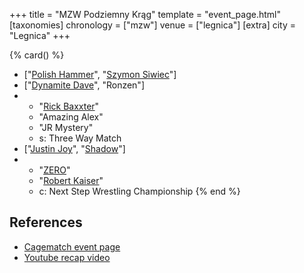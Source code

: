 +++
title = "MZW Podziemny Krąg"
template = "event_page.html"
[taxonomies]
chronology = ["mzw"]
venue = ["legnica"]
[extra]
city = "Legnica"
+++


{% card() %}
- ["[Polish Hammer](@/w/jedrus-bulecka.md)", "[Szymon Siwiec](@/w/szymon-siwiec.md)"]
- ["[Dynamite Dave](@/w/dynamite-dave.md)", "Ronzen"]
- - "[Rick Baxxter](@/w/rick-baxxter.md)"
  - "Amazing Alex"
  - "JR Mystery"
  - s: Three Way Match
- ["[Justin Joy](@/w/justin-joy.md)", "[Shadow](@/w/shadow.md)"]
- - "[ZERO](@/w/franz-engel.md)"
  - "[Robert Kaiser](@/w/robert-kaiser.md)"
  - c: Next Step Wrestling Championship
{% end %}

## References

* [Cagematch event page](https://www.cagematch.net/?id=1&nr=362830)
* [Youtube recap video](https://www.youtube.com/watch?v=KVnSKos72hs)
